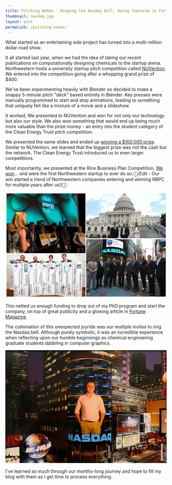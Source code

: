 ```yaml
---
title: Pitching NuMat - Ringing the Nasdaq bell, being featured in Fortune, and more!
thumbnail: nasdaq.jpg
layout: post
permalink: /pitching-numat/
---
```


What started as an entertaining side project has turned into a multi-million dollar road show.

It all started last year, when we had the idea of taking our recent publications on computationally designing chemicals to the startup arena. Northwestern hosts a university startup pitch competition called [NUVention](https://www.farley.northwestern.edu/programs-and-support/nuvention/). We entered into the competition going after a whopping grand prize of $400.

We've been experimenting heavily with Blender so decided to make a snappy 5-minute pitch "deck" based entirely in Blender. Key presses were manually programmed to start and stop animations, leading to something that uniquely felt like a mixture of a movie and a slideshow.

It worked, We presented to NUVention and won for not only our technology but also our style. We also won something that would end up being much more valuable than the prize money - an entry into the student category of the Clean Energy Trust pitch competition.

We presented the same slides and ended up [winning a $100,000 prize](https://www.builtinchicago.org/blog/northwestern-university-student-led-company-capture-100000-grand-prizes-clean-energy-challenge-). Similar to NUVention, we learned that the biggest prize was not the cash but the network. The Clean Energy Trust introduced us to even larger competitions.

Most importantly, we presented at the Rice Business Plan Competition. [We won](https://money.cnn.com/galleries/2012/smallbusiness/1205/gallery.rice-business-plan-winners.fortune/index.html)... and were the first Northwestern startup to ever do so.ⓘ/Edit - Our win started a trend of Northwestern companies entering and winning RBPC for multiple years after us!/ⓘ

![](/assets/2012-05-17-pitching-numat/competitions.jpg)

This netted us enough funding to drop out of my PhD program and start the company, on top of great publicity and a glowing article in [Fortune Magazine](https://fortune.com/2012/05/17/rice-business-plan-competition-hail-to-the-champions/).

The culmination of this unexpected joyride was our multiple invites to ring the Nasdaq bell. Although purely symbolic, it was an incredible experience when reflecting upon our humble beginnings as chemical engineering graduate students dabbling in computer graphics.

![](/assets/2012-05-17-pitching-numat/nasdaq.jpg)

I've learned so much through our months-long journey and hope to fill my blog with them as I get time to process everything.
